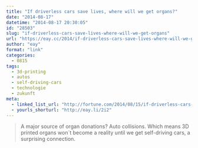 ```yaml
---
title: "If driverless cars save lives, where will we get organs?"
date: "2014-08-17"
datetime: "2014-08-17 20:30:05"
id: "28503"
slug: "if-driverless-cars-save-lives-where-will-we-get-organs"
url: "https://eay.cc/2014/if-driverless-cars-save-lives-where-will-we-get-organs/"
author: "eay"
format: "link"
categories:
  - 0815
tags:
  - 3d-printing
  - autos
  - self-driving-cars
  - technologie
  - zukunft
meta:
  - linked_list_url: "http://fortune.com/2014/08/15/if-driverless-cars-save-lives-where-will-we-get-organs/"
  - yourls_shorturl: "http://eay.li/2i2"
---
```


> A major source of organ donations? Auto collisions. Which means 3D printed organs won´t become a reality until we get self-driving cars, a surprising connection.
